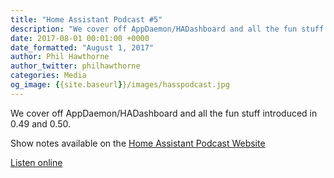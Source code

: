 ```yaml
---
title: "Home Assistant Podcast #5"
description: "We cover off AppDaemon/HADashboard and all the fun stuff introduced in 0.49 and 0.50"
date: 2017-08-01 00:01:00 +0000
date_formatted: "August 1, 2017"
author: Phil Hawthorne
author_twitter: philhawthorne
categories: Media
og_image: {{site.baseurl}}/images/hasspodcast.jpg
---
```


We cover off AppDaemon/HADashboard and all the fun stuff introduced in 0.49 and 0.50.

Show notes available on the [Home Assistant Podcast Website](https://hasspodcast.io/ha005/)

[Listen online][episode]

[episode]: https://hasspodcast.io/ha005/
